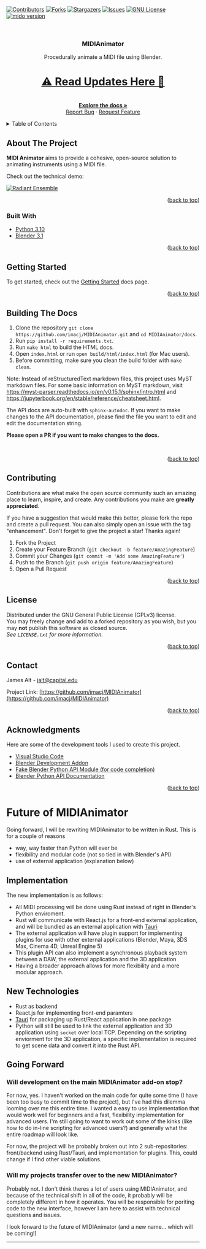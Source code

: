 <div id="top"></div>

<!-- PROJECT SHIELDS -->

[![Contributors][contributors-shield]][contributors-url]
[![Forks][forks-shield]][forks-url]
[![Stargazers][stars-shield]][stars-url]
[![Issues][issues-shield]][issues-url]
[![GNU License][license-shield]][license-url]
[![mido version][mido-shield]][mido-url]

<!-- PROJECT LOGO -->
<br />
<div align="center">
  <!--
  <a href="">
    <img src="" alt="Logo" width="80" height="80">
  </a>
  -->
  
  <h3 align="center">MIDIAnimator</h3>

  <p align="center">
    Procedurally animate a MIDI file using Blender. 
    <h1><a href="https://github.com/jamesa08/MIDIAnimator/?tab=readme-ov-file#future-of-midianimator">⚠️ Read Updates Here 🚧</a></h1>
    <br />
    <a href="https://midianimatordocs.readthedocs.io/en/latest/"><strong>Explore the docs »</strong></a>
    <br />
    <!-- <br />
    <a href="https://github.com/imacj/MIDIAnimator/">View Demo</a>
    · -->
    <a href="https://github.com/imacj/MIDIAnimator/issues">Report Bug</a>
    ·
    <a href="https://github.com/imacj/MIDIAnimator/issues">Request Feature</a>
  </p>
</div>

<!-- TABLE OF CONTENTS -->
<details>
  <summary>Table of Contents</summary>
  <ol>
    <li>
      <a href="#about-the-project">About The Project</a>
      <ul>
        <li><a href="#built-with">Built With</a></li>
      </ul>
    </li>
    <li><a href="#getting-started">Getting Started</a></li>
    <li><a href="#contributing">Contributing</a></li>
    <li><a href="#license">License</a></li>
    <li><a href="#contact">Contact</a></li>
    <li><a href="#acknowledgments">Acknowledgments</a></li>
  </ol>
</details>

<!-- ABOUT THE PROJECT -->

## About The Project

<!-- [![Product Name Screen Shot][product-screenshot]](https://example.com) -->

**MIDI Animator** aims to provide a cohesive, open-source solution to animating instruments using a MIDI file.

Check out the technical demo:

[![Radiant Ensemble](https://img.youtube.com/vi/hW_21_5kVK8/maxresdefault.jpg)](https://www.youtube.com/watch?v=hW_21_5kVK8 "Radiant Ensemble")

<p align="right">(<a href="#top">back to top</a>)</p>

### Built With

- [Python 3.10](https://python.org/)
- [Blender 3.1](https://www.blender.org/download/releases/3-1/)

<p align="right">(<a href="#top">back to top</a>)</p>

<!-- GETTING STARTED -->

## Getting Started

To get started, check out the [Getting Started](https://midianimatordocs.readthedocs.io/en/latest/general/getting_started.html) docs page.
<br>

<p align="right">(<a href="#top">back to top</a>)</p>

<!-- BUILDING THE DOCS  -->

## Building The Docs

1. Clone the repository `git clone https://github.com/imacj/MIDIAnimator.git` and `cd MIDIAnimator/docs`.
2. Run `pip install -r requirements.txt`.
3. Run `make html` to build the HTML docs.
4. Open `index.html` or run `open build/html/index.html` (for Mac users).
5. Before committing, make sure you clean the build folder with `make clean`.

Note: Instead of reStructuredText markdown files, this project uses MyST markdown files. For some basic information on MyST markdown, visit https://myst-parser.readthedocs.io/en/v0.15.1/sphinx/intro.html and https://jupyterbook.org/en/stable/reference/cheatsheet.html.

The API docs are auto-built with `sphinx-autodoc`. If you want to make changes to the API documentation, please find the file you want to edit and edit the documentation string.

**Please open a PR if you want to make changes to the docs.**
<!--

Useful commands:

for building (in docs dir)
make clean && make html

for opening built html
open build/html/index.html

-->
<br>

<p align="right">(<a href="#top">back to top</a>)</p>

<!-- CONTRIBUTING -->

## Contributing

Contributions are what make the open source community such an amazing place to learn, inspire, and create. Any contributions you make are **greatly appreciated**.

If you have a suggestion that would make this better, please fork the repo and create a pull request. You can also simply open an issue with the tag "enhancement".
Don't forget to give the project a star! Thanks again!

1. Fork the Project
2. Create your Feature Branch (`git checkout -b feature/AmazingFeature`)
3. Commit your Changes (`git commit -m 'Add some AmazingFeature'`)
4. Push to the Branch (`git push origin feature/AmazingFeature`)
5. Open a Pull Request

<p align="right">(<a href="#top">back to top</a>)</p>

<!-- LICENSE -->

## License

Distributed under the GNU General Public License (GPLv3) license. <br>
You may freely change and add to a forked repository as you wish, but you may **not** publish this software as closed source. <br>
_See `LICENSE.txt` for more information._<br>

<p align="right">(<a href="#top">back to top</a>)</p>

<!-- CONTACT -->

## Contact

James Alt - [jalt@capital.edu](mailto:jalt@capital.edu)

Project Link: [https://github.com/imacj/MIDIAnimator](https://github.com/imacj/MIDIAnimator)

<p align="right">(<a href="#top">back to top</a>)</p>

<!-- ACKNOWLEDGMENTS -->

## Acknowledgments

Here are some of the development tools I used to create this project.

- [Visual Studio Code](https://code.visualstudio.com)
- [Blender Development Addon](https://marketplace.visualstudio.com/items?itemName=JacquesLucke.blender-development)
- [Fake Blender Python API Module (for code completion)](https://github.com/nutti/fake-bpy-module)
- [Blender Python API Documentation](https://docs.blender.org/api/2.91/)

<p align="right">(<a href="#top">back to top</a>)</p>


# Future of MIDIAnimator

Going forward, I will be rewriting MIDIAnimator to be written in Rust. This is for a couple of reasons
- way, way faster than Python will ever be
- flexibility and modular code (not so tied in with Blender's API)
- use of external application (explanation below)

## Implementation

The new implementation is as follows:
- All MIDI processing will be done using Rust instead of right in Blender's Python enviroment.
- Rust will communicate with React.js for a front-end external application, and will be bundled as an external application with [Tauri](https://github.com/tauri-apps/tauri)
- The external application will have plugin support for implementing plugins for use with other external applications (Blender, Maya, 3DS Max, Cinema 4D, Unreal Engine 5)
- This plugin API can also implement a synchronous playback system between a DAW, the external application and the 3D application
- Having a broader approach allows for more flexibility and a more modular approach.

## New Technologies

- Rust as backend
- React.js for implementing front-end paramters
- [Tauri](https://github.com/tauri-apps/tauri) for packaging up Rust/React application in one package
- Python will still be used to link the external application and 3D application using `socket` over local TCP. Depending on the scripting enviorment for the 3D application, a specific implementation is required to get scene data and convert it into the Rust API.


## Going Forward

### Will development on the main MIDIAnimator add-on stop?
For now, yes. I haven't worked on the main code for quite some time (I have been too busy to commit time to the project), but I've had this dilemma looming over me this entire time. I wanted a easy to use implementation that would work well for beginners and a fast, flexibility implementation for advanced users. I'm still going to want to work out some of the kinks (like how to do in-line scripting for advanced users?) and generally what the entire roadmap will look like. 

For now, the project will be probably broken out into 2 sub-repositories: front/backend using Rust/Tauri, and implementation for plugins. This, could change if I find other viable solutions. 

### Will my projects transfer over to the new MIDIAnimator?
 Probably not. I don't think theres a lot of users using MIDIAnimator, and because of the technical shift in all of the code, it probably will be completely different in how it operates. You will be responsible for poriting code to the new interface, however I am here to assist with technical questions and issues.

 I look forward to the future of MIDIAnimator (and a new name... which will be coming!)

 ---



<!-- MARKDOWN LINKS & IMAGES -->
<!-- https://www.markdownguide.org/basic-syntax/#reference-style-links -->

[mido-shield]: https://img.shields.io/pypi/v/mido?label=mido
[contributors-shield]: https://img.shields.io/github/contributors/imacj/MIDIAnimator.svg?style=flat
[contributors-url]: https://github.com/imacj/MIDIAnimator/graphs/contributors
[forks-shield]: https://img.shields.io/github/forks/imacj/MIDIAnimator.svg?style=flat
[mido-url]: https://pypi.org/project/mido/
[forks-url]: https://github.com/imacj/MIDIAnimator/network/members
[stars-shield]: https://img.shields.io/github/stars/imacj/MIDIAnimator.svg?style=flat
[stars-url]: https://github.com/imacj/MIDIAnimator/stargazers
[issues-shield]: https://img.shields.io/github/issues/imacj/MIDIAnimator.svg?style=flat
[issues-url]: https://github.com/imacj/MIDIAnimator/issues
[license-shield]: https://img.shields.io/github/license/imacj/MIDIAnimator.svg?style=flat
[license-url]: https://github.com/imacj/MIDIAnimator/blob/master/LICENSE.txt
[product-screenshot]: images/screenshot.png
